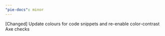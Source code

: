 ```yaml
---
"pie-docs": minor
---
```


[Changed] Update colours for code snippets and re-enable color-contrast Axe checks
